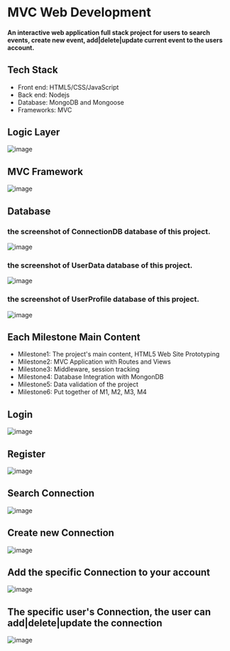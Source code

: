 # MVC Web Development
#### An interactive web application full stack project for users to search events, create new event, add|delete|update current event to the users account.
## Tech Stack
* Front end: HTML5/CSS/JavaScript
* Back end: Nodejs
* Database: MongoDB and Mongoose
* Frameworks: MVC 


## Logic Layer
![image](https://github.com/yingwang131/MVCWebDevelopment/blob/master/MVCWebProject/FinalProjectApplication/DemoPic/logic.png)
## MVC Framework
![image](https://github.com/yingwang131/MVCWebDevelopment/blob/master/MVCWebProject/FinalProjectApplication/DemoPic/MVC.png)
## Database
### the screenshot of ConnectionDB database of this project.
![image](https://github.com/yingwang131/MVCWebDevelopment/blob/master/MVCWebProject/Milestone4InsructionCode/Milestone4PicDoc/DataBaseCollectionContent/1ConnectionDB.png)
### the screenshot of UserData database of this project.
![image](https://github.com/yingwang131/MVCWebDevelopment/blob/master/MVCWebProject/Milestone4InsructionCode/Milestone4PicDoc/DataBaseCollectionContent/2UserDB.png)
### the screenshot of UserProfile database of this project.
![image](https://github.com/yingwang131/MVCWebDevelopment/blob/master/MVCWebProject/Milestone4InsructionCode/Milestone4PicDoc/DataBaseCollectionContent/3UserProfileDB.png)
## Each Milestone Main Content
* Milestone1: The project's main content, HTML5 Web Site Prototyping
* Milestone2: MVC Application with Routes and Views
* Milestone3: Middleware, session tracking
* Milestone4: Database Integration with MongonDB
* Milestone5: Data validation of the project
* Milestone6: Put together of M1, M2, M3, M4

## Login
![image](https://github.com/yingwang131/MVCWebDevelopment/blob/master/MVCWebProject/FinalProjectApplication/DemoPic/logIn.png)
## Register
![image](https://github.com/yingwang131/MVCWebDevelopment/blob/master/MVCWebProject/FinalProjectApplication/DemoPic/signUp.png)
## Search Connection
![image](https://github.com/yingwang131/MVCWebDevelopment/blob/master/MVCWebProject/FinalProjectApplication/DemoPic/connections.png)
## Create new Connection
![image](https://github.com/yingwang131/MVCWebDevelopment/blob/master/MVCWebProject/FinalProjectApplication/DemoPic/creatNewConnection.png)
## Add the specific Connection to your account
![image](https://github.com/yingwang131/MVCWebDevelopment/blob/master/MVCWebProject/FinalProjectApplication/DemoPic/connection.png)
## The specific user's Connection, the user can add|delete|update the connection
![image](https://github.com/yingwang131/MVCWebDevelopment/blob/master/MVCWebProject/FinalProjectApplication/DemoPic/theUserConnections.png)
